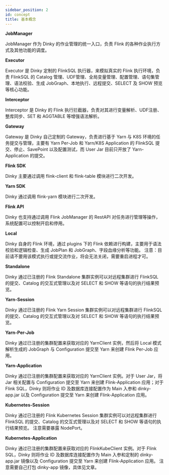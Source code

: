 ```yaml
---
sidebar_position: 2
id: concept
title: 基本概念
---
```


**JobManager**

JobManager 作为 Dinky 的作业管理的统一入口，负责 Flink 的各种作业执行方式及其他功能的调度。

**Executor**

Executor 是 Dinky 定制的 FlinkSQL 执行器，来模拟真实的 Flink 执行环境，负责 FlinkSQL 的 Catalog 管理、UDF管理、全局变量管理、配置管理、语句集管理、语法校验、生成 JobGraph、本地执行、远程提交、SELECT 及 SHOW 预览等核心功能。

**Interceptor**

Interceptor 是 Dinky 的 Flink 执行拦截器，负责对其进行变量解析、UDF注册、整库同步、SET 和 AGGTABLE 等增强语法解析。

**Gateway**

Gateway 是 Dinky 自己定制的 Gateway，负责进行基于 Yarn 与 K8S 环境的任务提交与管理，主要有 Yarn Per-Job 和 Yarn/K8S Application 的 FlinkSQL 提交、停止、SavePoint 以及配置测试，而 User Jar 目前只开放了 Yarn-Application 的提交。

**Flink SDK**

Dinky 主要通过调用 flink-client 和 flink-table 模块进行二次开发。

**Yarn SDK**

Dinky 通过调用 flink-yarn 模块进行二次开发。

**Flink API**

Dinky 也支持通过调用 Flink JobManager 的 RestAPI 对任务进行管理等操作，系统配置可以控制开启和停用。

**Local**

Dinky 自身的 Flink 环境，通过 plugins 下的 Flink 依赖进行构建，主要用于语法校验和逻辑检查、生成 JobPlan 和 JobGraph、字段血缘分析等功能。
注意：目前请不要用该模式执行或提交流作业，将会无法关闭，需要重启进程才可。

**Standalone**

Dinky 通过已注册的 Flink Standalone 集群实例可以对远程集群进行 FlinkSQL 的提交、Catalog 的交互式管理以及对 SELECT 和 SHOW 等语句的执行结果预览。

**Yarn-Session**

Dinky 通过已注册的 Flink Yarn Session 集群实例可以对远程集群进行 FlinkSQL 的提交、Catalog 的交互式管理以及对 SELECT 和 SHOW 等语句的执行结果预览。

**Yarn-Per-Job**

Dinky 通过已注册的集群配置来获取对应的 YarnClient 实例，然后将 Local 模式解析生成的 JobGraph 与 Configuration 提交至 Yarn 来创建 Flink Per-Job 应用。

**Yarn-Application**

Dinky 通过已注册的集群配置来获取对应的 YarnClient 实例。对于 User Jar，将 Jar 相关配置与 Configuration 提交至 Yarn 来创建 Flink-Application 应用；对于 Flink SQL，Dinky 则将作业 ID 及数据库连接配置作为 Main 入参和 dinky-app.jar 以及 Configuration 提交至 Yarn 来创建 Flink-Application 应用。

**Kubernetes-Session**

Dinky 通过已注册的 Flink Kubernetes Session 集群实例可以对远程集群进行 FlinkSQL 的提交、Catalog 的交互式管理以及对 SELECT 和 SHOW 等语句的执行结果预览。
注意需要暴露 NodePort。

**Kubernetes-Application**

Dinky 通过已注册的集群配置来获取对应的 FlinkKubeClient 实例。对于 Flink SQL，Dinky 则将作业 ID 及数据库连接配置作为 Main 入参和定制的 dinky-app.jar 镜像以及 Configuration 提交至 Yarn 来创建 Flink-Application 应用。
注意需要自己打包 dinky-app 镜像，具体见文章。
